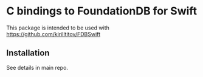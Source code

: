 # C bindings to FoundationDB for Swift

This package is intended to be used with https://github.com/kirilltitov/FDBSwift

## Installation

See details in main repo.
